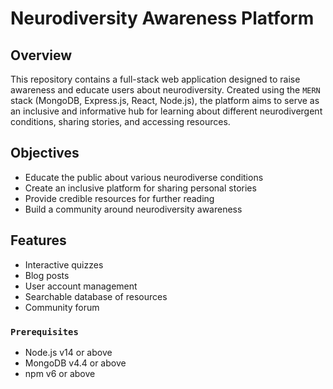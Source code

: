 # Neurodiversity Awareness Platform
## Overview
This repository contains a full-stack web application designed to raise awareness and educate users about neurodiversity. Created using the `MERN` stack (MongoDB, Express.js, React, Node.js), the platform aims to serve as an inclusive and informative hub for learning about different neurodivergent conditions, sharing stories, and accessing resources.

## Objectives
- Educate the public about various neurodiverse conditions
- Create an inclusive platform for sharing personal stories
- Provide credible resources for further reading
- Build a community around neurodiversity awareness

## Features
- Interactive quizzes
- Blog posts
- User account management
- Searchable database of resources
- Community forum

### `Prerequisites`
- Node.js v14 or above
- MongoDB v4.4 or above
- npm v6 or above
